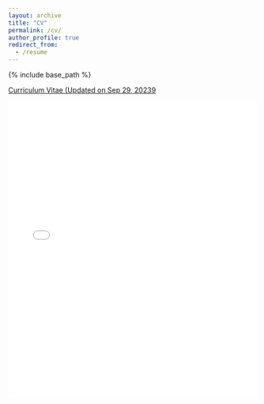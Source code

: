 ```yaml
---
layout: archive
title: "CV"
permalink: /cv/
author_profile: true
redirect_from:
  - /resume
---
```


{% include base_path %}

[Curriculum Vitae (Updated on Sep 29, 20239](https://www.dropbox.com/scl/fi/o0hpru6fr5wsupfyj3mbc/CV_Jingxuan_Geng_Sep29.pdf?rlkey=lq0i2moxq8rrf4yqg95udkjf9&st=xfb081xc&dl=0)

<iframe src="../files/CV_Jingxuan_Geng_updated Sep_21_2023_github.pdf" width="100%" height="600" frameborder="no" border="0" marginwidth="0" marginheight="0"> </iframe>
